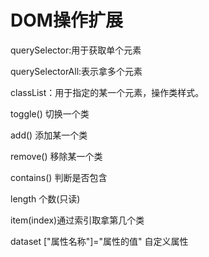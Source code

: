 # DOM操作扩展
  querySelector:用于获取单个元素
  
  querySelectorAll:表示拿多个元素
  
  classList：用于指定的某一个元素，操作类样式。
  
  toggle()   切换一个类
  
  add()      添加某一个类
  
  remove()   移除某一个类
  
  contains() 判断是否包含
  
  length     个数(只读)
  
  item(index)通过索引取拿第几个类
  
  dataset    ["属性名称"]="属性的值" 自定义属性
